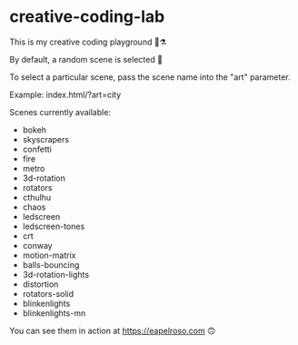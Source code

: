 # creative-coding-lab

This is my creative coding playground 🧪⚗️

By default, a random scene is selected 🎲 

To select a particular scene, pass the scene name into the "art" parameter.

Example: index.html/?art=city

Scenes currently available:

- bokeh
- skyscrapers
- confetti
- fire
- metro
- 3d-rotation
- rotators
- cthulhu
- chaos
- ledscreen
- ledscreen-tones
- crt
- conway
- motion-matrix
- balls-bouncing
- 3d-rotation-lights
- distortion
- rotators-solid
- blinkenlights
- blinkenlights-mn

You can see them in action at https://eapelroso.com 🙃
